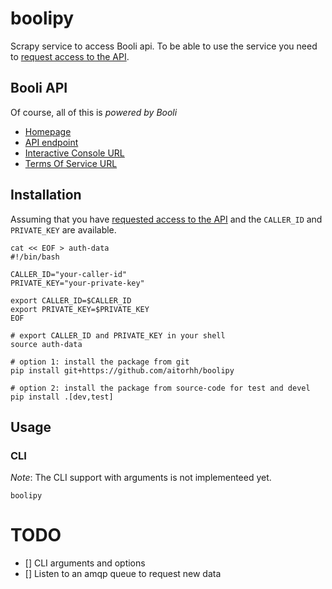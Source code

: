 # boolipy
Scrapy service to access Booli api. To be able to use the service you need to
[request access to the API](https://www.booli.se/api/key).

## Booli API

Of course, all of this is *powered by Booli*

* [Homepage](https://www.booli.se/api)
* [API endpoint](http://api.booli.se/)
* [Interactive Console URL](http://www.booli.se/api/explorer)
* [Terms Of Service URL](http://www.booli.se/api/tou/)

## Installation

Assuming that you have [requested access to the API](https://www.booli.se/api/key) and the `CALLER_ID` and `PRIVATE_KEY` are available.

```
cat << EOF > auth-data
#!/bin/bash

CALLER_ID="your-caller-id"
PRIVATE_KEY="your-private-key"

export CALLER_ID=$CALLER_ID
export PRIVATE_KEY=$PRIVATE_KEY
EOF

# export CALLER_ID and PRIVATE_KEY in your shell
source auth-data

# option 1: install the package from git
pip install git+https://github.com/aitorhh/boolipy

# option 2: install the package from source-code for test and devel
pip install .[dev,test]
```

## Usage

### CLI

*Note*: The CLI support with arguments is not implementeed yet.

```
boolipy
```

# TODO

- [] CLI arguments and options
- [] Listen to an amqp queue to request new data
